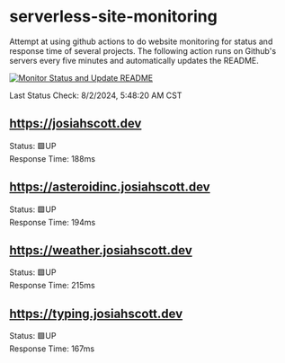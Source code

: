 # serverless-site-monitoring
Attempt at using github actions to do website monitoring for status and response time of several projects. The following action runs on Github's servers every five minutes and automatically updates the README.  

[![Monitor Status and Update README](https://github.com/JosiahSco/serverless-site-monitoring/actions/workflows/monitor.yaml/badge.svg)](https://github.com/JosiahSco/serverless-site-monitoring/actions/workflows/monitor.yaml)

Last Status Check: 8/2/2024, 5:48:20 AM CST

## https://josiahscott.dev
Status: 🟩UP  
Response Time: 188ms

## https://asteroidinc.josiahscott.dev
Status: 🟩UP  
Response Time: 194ms

## https://weather.josiahscott.dev
Status: 🟩UP  
Response Time: 215ms

## https://typing.josiahscott.dev
Status: 🟩UP  
Response Time: 167ms

